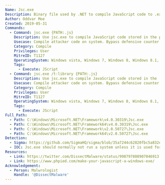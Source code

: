 ```yaml
---
Name: Jsc.exe
Description: Binary file used by .NET to compile JavaScript code to .exe or .dll format
Author: Oddvar Moe
Created: 2019-05-31
Commands:
  - Command: jsc.exe {PATH:.js}
    Description: Use jsc.exe to compile JavaScript code stored in the provided .JS file and generate a .EXE file with the same name.
    Usecase: Compile attacker code on system. Bypass defensive counter measures.
    Category: Compile
    Privileges: User
    MitreID: T1127
    OperatingSystem: Windows vista, Windows 7, Windows 8, Windows 8.1, Windows 10, Windows 11
    Tags:
      - Execute: JScript
  - Command: jsc.exe /t:library {PATH:.js}
    Description: Use jsc.exe to compile JavaScript code stored in the .JS file and generate a DLL file with the same name.
    Usecase: Compile attacker code on system. Bypass defensive counter measures.
    Category: Compile
    Privileges: User
    MitreID: T1127
    OperatingSystem: Windows vista, Windows 7, Windows 8, Windows 8.1, Windows 10, Windows 11
    Tags:
      - Execute: JScript
Full_Path:
  - Path: C:\Windows\Microsoft.NET\Framework\v4.0.30319\Jsc.exe
  - Path: C:\Windows\Microsoft.NET\Framework64\v4.0.30319\Jsc.exe
  - Path: C:\Windows\Microsoft.NET\Framework\v2.0.50727\Jsc.exe
  - Path: C:\Windows\Microsoft.NET\Framework64\v2.0.50727\Jsc.exe
Detection:
  - Sigma: https://github.com/SigmaHQ/sigma/blob/35a7244c62820fbc5a832e50b1e224ac3a1935da/rules/windows/process_creation/proc_creation_win_lolbin_jsc.yml
  - IOC: Jsc.exe should normally not run a system unless it is used for development.
Resources:
  - Link: https://twitter.com/DissectMalware/status/998797808907046913
  - Link: https://www.phpied.com/make-your-javascript-a-windows-exe/
Acknowledgement:
  - Person: Malwrologist
    Handle: '@DissectMalware'
---
```

